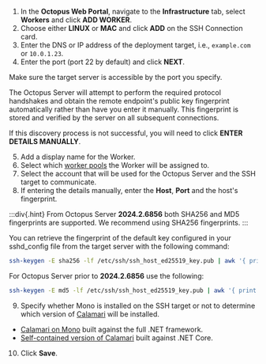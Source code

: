 1. In the **Octopus Web Portal**, navigate to the **Infrastructure** tab, select **Workers** and click **ADD WORKER**.
2. Choose either **LINUX** or **MAC** and click **ADD** on the SSH Connection card.
3. Enter the DNS or IP address of the deployment target, i.e., `example.com` or `10.0.1.23`.
4. Enter the port (port 22 by default) and click **NEXT**.

Make sure the target server is accessible by the port you specify.

The Octopus Server will attempt to perform the required protocol handshakes and obtain the remote endpoint's public key fingerprint automatically rather than have you enter it manually. This fingerprint is stored and verified by the server on all subsequent connections.

If this discovery process is not successful, you will need to click **ENTER DETAILS MANUALLY**.

5. Add a display name for the Worker.
6. Select which [worker pools](/docs/infrastructure/workers/worker-pools) the Worker will be assigned to.
7. Select the account that will be used for the Octopus Server and the SSH target to communicate.
8. If entering the details manually, enter the **Host**, **Port** and the host's fingerprint.

:::div{.hint}
From Octopus Server **2024.2.6856** both SHA256 and MD5 fingerprints are supported. We recommend using SHA256 fingerprints.
:::

You can retrieve the fingerprint of the default key configured in your sshd\_config file from the target server with the following command:

```bash
ssh-keygen -E sha256 -lf /etc/ssh/ssh_host_ed25519_key.pub | awk '{ print $2 }'
```

For Octopus Server prior to **2024.2.6856** use the following:

```bash
ssh-keygen -E md5 -lf /etc/ssh/ssh_host_ed25519_key.pub | awk '{ print $2 }' | cut -d':' -f2-
```

9. Specify whether Mono is installed on the SSH target or not to determine which version of [Calamari](/docs/octopus-rest-api/calamari) will be installed.

  - [Calamari on Mono](#mono-calamari) built against the full .NET framework.
  - [Self-contained version of Calamari](#self-contained-calamari) built against .NET Core.

10. Click **Save**.